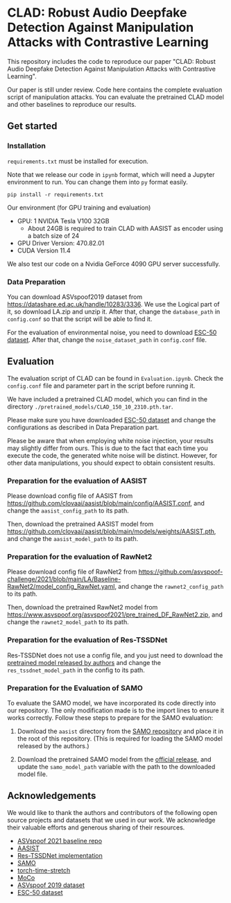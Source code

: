 # CLAD: Robust Audio Deepfake Detection Against Manipulation Attacks with Contrastive Learning

This repository includes the code to reproduce our paper "CLAD: Robust Audio Deepfake Detection Against Manipulation Attacks with Contrastive Learning".

Our paper is still under review. Code here contains the complete evaluation script of manipulation attacks. You can evaluate the pretrained CLAD model and other baselines to reproduce our results.

## Get started

### Installation

`requirements.txt` must be installed for execution.

Note that we release our code in `ipynb` format, which will need a Jupyter environment to run. You can change them into `py` format easily.

```
pip install -r requirements.txt
```

Our environment (for GPU training and evaluation)
  - GPU: 1 NVIDIA Tesla V100 32GB
    - About 24GB is required to train CLAD with AASIST as encoder using a batch size of 24
  - GPU Driver Version: 470.82.01 
  - CUDA Version 11.4

We also test our code on a Nvidia GeForce 4090 GPU server successfully.

### Data Preparation

You can download ASVspoof2019 dataset from https://datashare.ed.ac.uk/handle/10283/3336. We use the Logical part of it, so download LA.zip and unzip it.
After that, change the `database_path` in `config.conf` so that the script will be able to find it.

For the evaluation of environmental noise, you need to download [ESC-50 dataset](https://github.com/karolpiczak/ESC-50). After that, change the `noise_dataset_path` in `config.conf` file.

<!-- ## Training -->

<!-- The training script of CLAD can be found in `Training.ipynb`. Check the `config.conf` file and parameter part in the script before running it. -->

## Evaluation

The evaluation script of CLAD can be found in `Evaluation.ipynb`. Check the `config.conf` file and parameter part in the script before running it.

We have included a pretrained CLAD model, which you can find in the directory `./pretrained_models/CLAD_150_10_2310.pth.tar`.

Please make sure you have downloaded [ESC-50 dataset](https://github.com/karolpiczak/ESC-50) and change the configurations as described in Data Preparation part.

Please be aware that when employing white noise injection, your results may slightly differ from ours. This is due to the fact that each time you execute the code, the generated white noise will be distinct. However, for other data manipulations, you should expect to obtain consistent results.

### Preparation for the evaluation of AASIST

Please download config file of AASIST from https://github.com/clovaai/aasist/blob/main/config/AASIST.conf, and change the `aasist_config_path` to its path.

Then, download the pretrained AASIST model from https://github.com/clovaai/aasist/blob/main/models/weights/AASIST.pth, and change the `aasist_model_path` to its path.

### Preparation for the evaluation of RawNet2

Please download config file of RawNet2 from https://github.com/asvspoof-challenge/2021/blob/main/LA/Baseline-RawNet2/model_config_RawNet.yaml, and change the `rawnet2_config_path` to its path.

Then, download the pretrained RawNet2 model from https://www.asvspoof.org/asvspoof2021/pre_trained_DF_RawNet2.zip, and change the `rawnet2_model_path` to its path.

### Preparation for the evaluation of Res-TSSDNet

Res-TSSDNet does not use a config file, and you just need to download the [pretrained model released by authors](https://github.com/ghua-ac/end-to-end-synthetic-speech-detection/blob/main/pretrained/Res_TSSDNet_time_frame_61_ASVspoof2019_LA_Loss_0.0017_dEER_0.74%25_eEER_1.64%25.pth) and change the `res_tssdnet_model_path` in the config to its path.

### Preparation for the Evaluation of SAMO

To evaluate the SAMO model, we have incorporated its code directly into our repository. The only modification made is to the import lines to ensure it works correctly. Follow these steps to prepare for the SAMO evaluation:

1. Download the `aasist` directory from the [SAMO repository](https://github.com/sivannavis/samo/tree/main/samo/aasist) and place it in the root of this repository. (This is required for loading the SAMO model released by the authors.)

2. Download the pretrained SAMO model from the [official release](https://github.com/sivannavis/samo/blob/main/models/samo.pt), and update the `samo_model_path` variable with the path to the downloaded model file.

## Acknowledgements
We would like to thank the authors and contributors of the following open source projects and datasets that we used in our work. We acknowledge their valuable efforts and generous sharing of their resources.

- [ASVspoof 2021 baseline repo](https://github.com/asvspoof-challenge/2021/tree/main/LA/Baseline-RawNet2)
- [AASIST](https://github.com/clovaai/aasist/tree/main)
- [Res-TSSDNet implementation](https://github.com/ghua-ac/end-to-end-synthetic-speech-detection)
- [SAMO](https://github.com/sivannavis/samo)
- [torch-time-stretch](https://github.com/KentoNishi/torch-time-stretch)
- [MoCo](https://github.com/facebookresearch/moco)
- [ASVspoof 2019 dataset](https://www.asvspoof.org/index2019.html)
- [ESC-50 dataset](https://github.com/karolpiczak/ESC-50)



